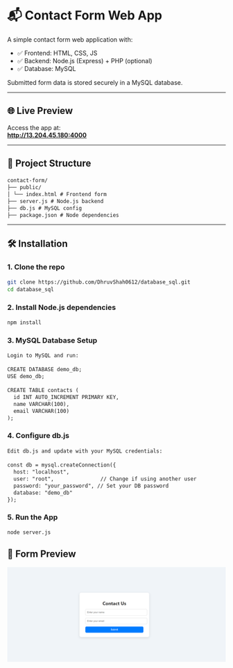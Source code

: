 # 📬 Contact Form Web App

A simple contact form web application with:

- ✅ Frontend: HTML, CSS, JS
- ✅ Backend: Node.js (Express) + PHP (optional)
- ✅ Database: MySQL

Submitted form data is stored securely in a MySQL database.

---

## 🌐 Live Preview

Access the app at:  
**http://13.204.45.180:4000**

---

## 📁 Project Structure
```
contact-form/
├── public/
│ └── index.html # Frontend form
├── server.js # Node.js backend
├── db.js # MySQL config
├── package.json # Node dependencies
```

---

## 🛠️ Installation

### 1. Clone the repo

```bash
git clone https://github.com/DhruvShah0612/database_sql.git
cd database_sql
```

### 2. Install Node.js dependencies
```bash
npm install
```

### 3. MySQL Database Setup
```
Login to MySQL and run:

CREATE DATABASE demo_db;
USE demo_db;

CREATE TABLE contacts (
  id INT AUTO_INCREMENT PRIMARY KEY,
  name VARCHAR(100),
  email VARCHAR(100)
);
```
### 4. Configure db.js
```
Edit db.js and update with your MySQL credentials:

const db = mysql.createConnection({
  host: "localhost",
  user: "root",               // Change if using another user
  password: "your_password", // Set your DB password
  database: "demo_db"
});
```

### 5. Run the App
```bash
node server.js
```
## 📸 Form Preview

![Form Preview](form.png)

